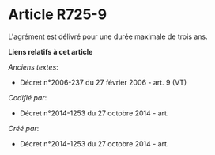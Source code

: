 # Article R725-9

L'agrément est délivré pour une durée maximale de trois ans.

**Liens relatifs à cet article**

_Anciens textes_:

  - Décret n°2006-237 du 27 février 2006 - art. 9 (VT)

_Codifié par_:

  - Décret n°2014-1253 du 27 octobre 2014 - art.

_Créé par_:

  - Décret n°2014-1253 du 27 octobre 2014 - art.
